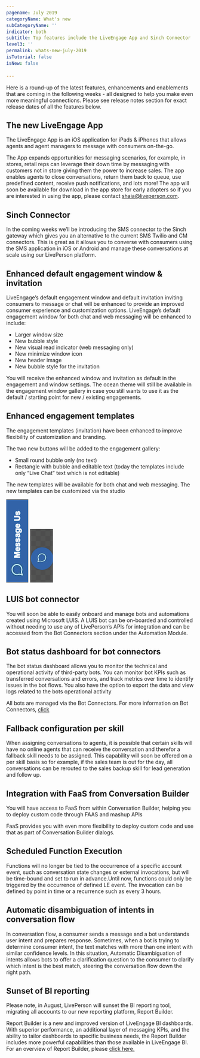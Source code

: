 ```yaml
---
pagename: July 2019
categoryName: What's new
subCategoryName: ''
indicator: both
subtitle: Top features include the LiveEngage App and Sinch Connector
level3: ''
permalink: whats-new-july-2019
isTutorial: false
isNew: false

---
```

Here is a round-up of the latest features, enhancements and enablements that are coming in the following weeks - all designed to help you make even more meaningful connections. Please see release notes section for exact release dates of all the features below.

## The new LiveEngage App

The LiveEngage App is an iOS application for iPads & iPhones that allows agents and agent managers to message with consumers on-the-go.

The App expands opportunities for messaging scenarios, for example, in stores, retail reps can leverage their down time by messaging with customers not in store giving them the power to increase sales. The app enables agents to close conversations, return them back to queue, use predefined content, receive push notifications, and lots more! The app will soon be available for download in the app store for early adopters so if you are interested in using the app, please contact shaia@liveperson.com.

## Sinch Connector

In the coming weeks we’ll be introducing the SMS connector to the Sinch gateway which gives you an alternative to the current SMS Twilio and CM connectors. This is great as it allows you to converse with consumers using the SMS application in iOS or Android and manage these conversations at scale using our LivePerson platform.

## Enhanced default engagement window & invitation

LiveEngage’s default engagement window and default invitation inviting consumers to message or chat will be enhanced to provide an improved consumer experience and customization options. LiveEngage’s default engagement window for both chat and web messaging will be enhanced to include:

* Larger window size
* New bubble style
* New visual read indicator (web messaging only)
* New minimize window icon
* New header image
* New bubble style for the invitation

You will receive the enhanced window and invitation as default in the engagement and window settings. The ocean theme will still be available in the engagement window gallery in case you still wants to use it as the default / starting point for new / existing engagements.

## Enhanced engagement templates

The engagement templates (invitation) have been enhanced to improve flexibility of customization and branding.

The two new buttons will be added to the engagement gallery:

* Small round bubble only (no text)
* Rectangle with bubble and editable text (today the templates include only “Live Chat” text which is not editable)

The new templates will be available for both chat and web messaging. The new templates can be customized via the studio

![](/img/EngTemp1.png)    ![](/img/EngTemp2.png)

## LUIS bot connector

You will soon be able to easily onboard and manage bots and automations created using Microsoft LUIS. A LUIS bot can be on-boarded and controlled without needing to use any of LivePerson’s APIs for integration and can be accessed from the Bot Connectors section under the Automation Module.

## Bot status dashboard for bot connectors

The bot status dashboard allows you to monitor the technical and operational activity of third-party bots. You can monitor bot KPIs such as transferred conversations and errors, and track metrics over time to identify issues in the bot flows. You also have the option to export the data and view logs related to the bots operational activity

All bots are managed via the Bot Connectors. For more information on Bot Connectors, [click](https://knowledge.liveperson.com/ai-bots-automation-how-bots-work-with-liveperson.html)

## Fallback configuration per skill

When assigning conversations to agents, it is possible that certain skills will have no online agents that can receive the conversation and therefor a fallback skill needs to be assigned. This capability will soon be offered on a per skill basis so for example, if the sales team is out for the day, all conversations can be rerouted to the sales backup skill for lead generation and follow up.

## Integration with FaaS from Conversation Builder

You will have access to FaaS from within Conversation Builder, helping you to deploy custom code through FAAS and mashup APIs

FaaS provides you with even more flexibility to deploy custom code and use that as part of Conversation Builder dialogs.

## Scheduled Function Execution

Functions will no longer be tied to the occurrence of a specific account event, such as conversation state changes or external invocations, but will be time-bound and set to run in advance.Until now, functions could only be triggered by the occurrence of defined LE event. The invocation can be defined by point in time or a recurrence such as every 3 hours.

## Automatic disambiguation of intents in conversation flow

In conversation flow, a consumer sends a message and a bot understands user intent and prepares response. Sometimes, when a bot is trying to determine consumer intent, the text matches with more than one intent with similar confidence levels. In this situation, Automatic Disambiguation of intents allows bots to offer a clarification question to the consumer to clarify which intent is the best match, steering the conversation flow down the right path.

## Sunset of BI reporting

Please note, in August, LivePerson will sunset the BI reporting tool, migrating all accounts to our new reporting platform, Report Builder.

Report Builder is a new and improved version of LiveEngage BI dashboards. With superior performance, an additional layer of messaging KPIs, and the ability to tailor dashboards to specific business needs, the Report Builder includes more powerful capabilities than those available in LiveEngage BI. For an overview of Report Builder, please [click here.](https://knowledge.liveperson.com/data-reporting-report-builder-report-builder-overview.html)
